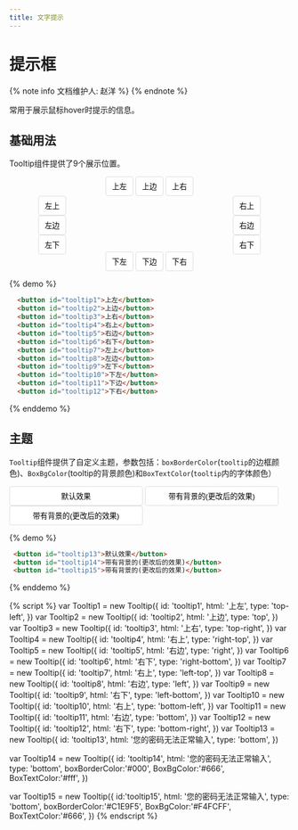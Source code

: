 ```yaml
---
title: 文字提示
---
```

<style>
  .box {
     width: 400px;
     margin: auto;
  }
  .top {
     text-align: center;
  }
  .top button{
      display:inline-block;
  }
  .bottom {
     margin-top: 100px;
     text-align: center;
  }
  .left {
     float: left;
  }
  .left button {
     display: block;
  }
  .right {
     float: right;
  }
  .right button {
     display: block;
  }
  .box button{
     width:50px;height:35px;border-radius:4px;background-color: #fff;border:1px solid #ddd;
  }
  .show button{
     width:240px;height:35px;border-radius:4px;background-color: #fff;border:1px solid #ddd;
  }
</style>

# 提示框

{% note info 文档维护人: 赵洋 %}
{% endnote %}

常用于展示鼠标hover时提示的信息。

## 基础用法 

Tooltip组件提供了9个展示位置。

<div class="box"><div class="top"><button id="tooltip1">上左</button> <button id="tooltip2">上边</button> <button id="tooltip3">上右</button></div><div class="right"><button id="tooltip4">右上</button><button id="tooltip5">右边</button><button id="tooltip6">右下</button></div><div class="left"><button id="tooltip7">左上</button><button id="tooltip8">左边</button><button id="tooltip9">左下</button></div><div class="bottom"><button id="tooltip10">下左</button> <button id="tooltip11">下边</button> <button id="tooltip12">下右</button></div></div>

{% demo %}
``` html
  <button id="tooltip1">上左</button>
  <button id="tooltip2">上边</button>
  <button id="tooltip3">上右</button>
  <button id="tooltip4">右上</button>
  <button id="tooltip5">右边</button>
  <button id="tooltip6">右下</button>
  <button id="tooltip7">左上</button>
  <button id="tooltip8">左边</button>
  <button id="tooltip9">左下</button>
  <button id="tooltip10">下左</button>
  <button id="tooltip11">下边</button>
  <button id="tooltip12">下右</button>  
```
{% enddemo %}

## 主题

`Tooltip`组件提供了自定义主题，参数包括：`boxBorderColor`(`tooltip`的边框颜色)、`BoxBgColor`(tooltip的背景颜色)和`BoxTextColor`(`tooltip`内的字体颜色）

<div class ='show'><button id="tooltip13">默认效果</button> <button id="tooltip14">带有背景的(更改后的效果)</button> <button id="tooltip15">带有背景的(更改后的效果)</button></div>

{% demo %}
``` html
 <button id="tooltip13">默认效果</button>
 <button id="tooltip14">带有背景的(更改后的效果)</button> 
 <button id="tooltip15">带有背景的(更改后的效果)</button>
```
{% enddemo %}

{% script %}
  var Tooltip1 = new Tooltip({
      id: 'tooltip1',
      html: '上左',
      type: 'top-left',
    })
  var Tooltip2 = new Tooltip({
    id: 'tooltip2',
    html: '上边',
    type: 'top',
  })
  var Tooltip3 = new Tooltip({
    id: 'tooltip3',
    html: '上右',
    type: 'top-right',
  })
  var Tooltip4 = new Tooltip({
    id: 'tooltip4',
    html: '右上',
    type: 'right-top',
  })
  var Tooltip5 = new Tooltip({
    id: 'tooltip5',
    html: '右边',
    type: 'right',
  })
  var Tooltip6 = new Tooltip({
    id: 'tooltip6',
    html: '右下',
    type: 'right-bottom',
  })
  var Tooltip7 = new Tooltip({
    id: 'tooltip7',
    html: '右上',
    type: 'left-top',
  })
  var Tooltip8 = new Tooltip({
    id: 'tooltip8',
    html: '右边',
    type: 'left',
  })
  var Tooltip9 = new Tooltip({
    id: 'tooltip9',
    html: '右下',
    type: 'left-bottom',
  })
  var Tooltip10 = new Tooltip({
    id: 'tooltip10',
    html: '右上',
    type: 'bottom-left',
  })
  var Tooltip11 = new Tooltip({
    id: 'tooltip11',
    html: '右边',
    type: 'bottom',
  })
  var Tooltip12 = new Tooltip({
    id: 'tooltip12',
    html: '右下',
    type: 'bottom-right',
  })
  var Tooltip13 = new Tooltip({
      id: 'tooltip13',
      html: '您的密码无法正常输入',
      type: 'bottom',
    })
  
  var Tooltip14 = new Tooltip({
      id: 'tooltip14',
      html: '您的密码无法正常输入',
      type: 'bottom',
      boxBorderColor:'#000',
      BoxBgColor:'#666',
      BoxTextColor:'#fff',
    })
  
  var Tooltip15 = new Tooltip({
        id:'tooltip15',
        html: '您的密码无法正常输入',
        type: 'bottom',
        boxBorderColor:'#C1E9F5',
        BoxBgColor:'#F4FCFF',
        BoxTextColor:'#666',
      })
{% endscript %}
